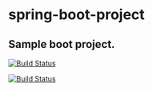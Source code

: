 # spring-boot-project

## Sample boot project.

[![Build Status](http://localhost:8080/buildStatus/icon?job=spring-boot-project/develop)](http://localhost:8080/job/spring-boot-project/job/develop/)

[![Build Status](http://localhost:8080/buildStatus/icon?job=spring-boot-project/develop)](http://localhost:8080/job/spring-boot-project/develop)

